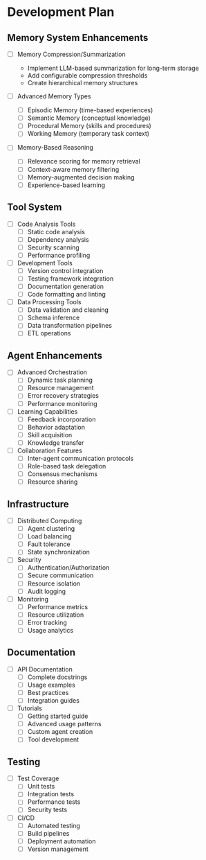 # Development Plan

## Memory System Enhancements
- [ ] Memory Compression/Summarization
  - Implement LLM-based summarization for long-term storage
  - Add configurable compression thresholds
  - Create hierarchical memory structures

- [ ] Advanced Memory Types
  - [ ] Episodic Memory (time-based experiences)
  - [ ] Semantic Memory (conceptual knowledge)
  - [ ] Procedural Memory (skills and procedures)
  - [ ] Working Memory (temporary task context)

- [ ] Memory-Based Reasoning
  - [ ] Relevance scoring for memory retrieval
  - [ ] Context-aware memory filtering
  - [ ] Memory-augmented decision making
  - [ ] Experience-based learning

## Tool System
- [ ] Code Analysis Tools
  - [ ] Static code analysis
  - [ ] Dependency analysis
  - [ ] Security scanning
  - [ ] Performance profiling

- [ ] Development Tools
  - [ ] Version control integration
  - [ ] Testing framework integration
  - [ ] Documentation generation
  - [ ] Code formatting and linting

- [ ] Data Processing Tools
  - [ ] Data validation and cleaning
  - [ ] Schema inference
  - [ ] Data transformation pipelines
  - [ ] ETL operations

## Agent Enhancements
- [ ] Advanced Orchestration
  - [ ] Dynamic task planning
  - [ ] Resource management
  - [ ] Error recovery strategies
  - [ ] Performance monitoring

- [ ] Learning Capabilities
  - [ ] Feedback incorporation
  - [ ] Behavior adaptation
  - [ ] Skill acquisition
  - [ ] Knowledge transfer

- [ ] Collaboration Features
  - [ ] Inter-agent communication protocols
  - [ ] Role-based task delegation
  - [ ] Consensus mechanisms
  - [ ] Resource sharing

## Infrastructure
- [ ] Distributed Computing
  - [ ] Agent clustering
  - [ ] Load balancing
  - [ ] Fault tolerance
  - [ ] State synchronization

- [ ] Security
  - [ ] Authentication/Authorization
  - [ ] Secure communication
  - [ ] Resource isolation
  - [ ] Audit logging

- [ ] Monitoring
  - [ ] Performance metrics
  - [ ] Resource utilization
  - [ ] Error tracking
  - [ ] Usage analytics

## Documentation
- [ ] API Documentation
  - [ ] Complete docstrings
  - [ ] Usage examples
  - [ ] Best practices
  - [ ] Integration guides

- [ ] Tutorials
  - [ ] Getting started guide
  - [ ] Advanced usage patterns
  - [ ] Custom agent creation
  - [ ] Tool development

## Testing
- [ ] Test Coverage
  - [ ] Unit tests
  - [ ] Integration tests
  - [ ] Performance tests
  - [ ] Security tests

- [ ] CI/CD
  - [ ] Automated testing
  - [ ] Build pipelines
  - [ ] Deployment automation
  - [ ] Version management
